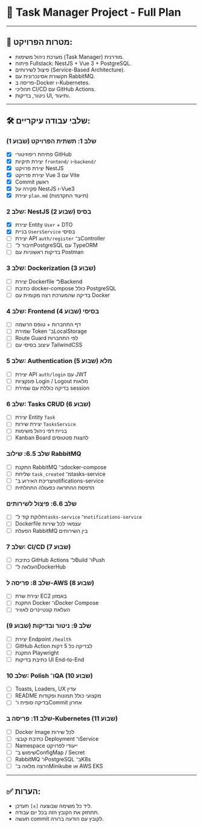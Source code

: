 # 📅 Task Manager Project - Full Plan

---

## 🎯 מטרות הפרויקט:

- מערכת ניהול משימות (Task Manager) מודרנית.
- פיתוח Fullstack: NestJS + Vue 3 + PostgreSQL.
- פיצול לשירותים (Service-Based Architecture).
- תקשורת אסינכרונית עם RabbitMQ.
- פריסה ב-Docker ו-Kubernetes.
- תהליכי CI/CD עם GitHub Actions.
- ניטור, בדיקות UI, ותיעוד.

---

## 🛠️ שלבי עבודה עיקריים:

### שלב 1: תשתית הפרויקט (שבוע 1)

- [x] פתיחת ריפוזיטורי GitHub
- [x] יצירת תיקיות `frontend/` ו-`backend/`
- [x] יצירת פרויקט NestJS
- [x] יצירת פרויקט Vue 3 עם Vite
- [x] Commit ראשון
- [x] סקירה על NestJS ו-Vue3
- [x] יצירת `plan.md` (תיעוד התקדמות)

### שלב 2: NestJS בסיס (שבוע 2)

- [x] יצירת Entity `User` + DTO
- [x] בניית `UsersService` בסיסי
- [ ] יצירת API `auth/register` ב־Controller
- [ ] חיבור ל־PostgreSQL עם TypeORM
- [ ] בדיקות ראשוניות עם Postman

### שלב 3: Dockerization (שבוע 3)

- [ ] יצירת Dockerfile ל־Backend
- [ ] כתיבת docker-compose כולל PostgreSQL
- [ ] בדיקה שהמערכת רצה מקומית עם Docker

### שלב 4: Frontend בסיסי (שבוע 4)

- [ ] דף התחברות + טופס הרשמה
- [ ] שמירת Token ב־LocalStorage
- [ ] Route Guard לפי התחברות
- [ ] עיצוב בסיסי עם TailwindCSS

### שלב 5: Authentication מלא (שבוע 5)

- [ ] יצירת API `auth/login` עם JWT
- [ ] פונקציות Login / Logout מלאות
- [ ] בדיקה כוללת עם שמירת session

### שלב 6: Tasks CRUD (שבוע 6)

- [ ] יצירת Entity `Task`
- [ ] יצירת שירות `TasksService`
- [ ] בניית דפי ניהול משימות
- [ ] Kanban Board להצגת סטטוסים

### שלב 6.5: שילוב RabbitMQ

- [ ] התקנת RabbitMQ ב־docker-compose
- [ ] שליחת `task_created` מ־tasks-service
- [ ] צריכת האירוע ב־notifications-service
- [ ] הדפסת ההתראה כפעולה התחלתית

### שלב 6.6: פיצול לשירותים

- [ ] חלוקת קוד ל־`tasks-service` ו־`notifications-service`
- [ ] Dockerfile עצמאי לכל שירות
- [ ] הפעלת RabbitMQ בין השירותים

### שלב 7: CI/CD (שבוע 7)

- [ ] כתיבת GitHub Actions ל־Build ו־Push
- [ ] העלאה ל־DockerHub

### שלב 8: פריסה ל-AWS (שבוע 8)

- [ ] יצירת שרת EC2 באמזון
- [ ] התקנת Docker ו־Docker Compose
- [ ] העלאת קונטיינרים לאוויר

### שלב 9: ניטור ובדיקות (שבוע 9)

- [ ] יצירת Endpoint `/health`
- [ ] GitHub Action לבדיקה כל 5 דקות
- [ ] התקנת Playwright
- [ ] כתיבת בדיקות UI End-to-End

### שלב 10: Polish ו־QA (שבוע 10)

- [ ] Toasts, Loaders, UX עדין
- [ ] README מקצועי כולל תמונות ופקודות
- [ ] בדיקה סופית ו־Commit אחרון

### שלב 11: פריסה ב-Kubernetes (שבוע 11)

- [ ] Docker Image לכל שירות
- [ ] כתיבת קובצי Deployment ו־Service
- [ ] Namespace ייעודי לפרויקט
- [ ] שימוש ב־ConfigMap / Secret
- [ ] RabbitMQ ו־PostgreSQL ב־K8s
- [ ] הרצה מלאה ב־Minikube או AWS EKS

---

## ✅ הערות:

- תעדכן `[x]` ליד כל משימה שבוצעה.
- תתחזק את הקובץ הזה בכל יום עבודה.
- תעשה commit לקובץ עם הודעה ברורה.
